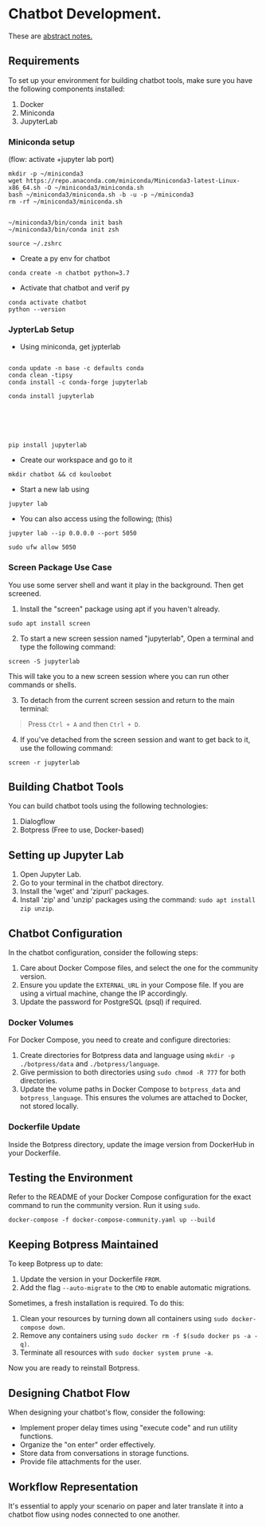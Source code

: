 # Chatbot Development.


These are [abstract notes.](assets/notes/1kouloo-req.txt)

## Requirements

To set up your environment for building chatbot tools, make sure you have the following components installed:

1. Docker
2. Miniconda
3. JupyterLab


### Miniconda setup

(flow: activate +jupyter lab port)

```
mkdir -p ~/miniconda3
wget https://repo.anaconda.com/miniconda/Miniconda3-latest-Linux-x86_64.sh -O ~/miniconda3/miniconda.sh
bash ~/miniconda3/miniconda.sh -b -u -p ~/miniconda3
rm -rf ~/miniconda3/miniconda.sh


~/miniconda3/bin/conda init bash
~/miniconda3/bin/conda init zsh

source ~/.zshrc  
```

- Create a py env for chatbot
```
conda create -n chatbot python=3.7
```

- Activate that chatbot and verif py
```
conda activate chatbot
python --version
```

### JypterLab Setup


- Using miniconda, get jypterlab
```

conda update -n base -c defaults conda
conda clean -tipsy
conda install -c conda-forge jupyterlab

conda install jupyterlab 






pip install jupyterlab
```

- Create our workspace and go to it
```
mkdir chatbot && cd kouloobot
```

- Start a new lab using

```
jupyter lab
```

- You can also access using the following; (this)
```
jupyter lab --ip 0.0.0.0 --port 5050

sudo ufw allow 5050
```


### Screen Package Use Case

You use some server shell and want it play in the background. Then get screened.


1. Install the "screen" package using apt if you haven't already.
```
sudo apt install screen
```


2. To start a new screen session named "jupyterlab", Open a terminal and type the following command:
```
screen -S jupyterlab
```

This will take you to a new screen session where you can run other commands or shells.


3. To detach from the current screen session and return to the main terminal:

> Press `Ctrl + A` and then `Ctrl + D`.

4. If you've detached from the screen session and want to get back to it, use the following command:

```
screen -r jupyterlab
```

## Building Chatbot Tools

You can build chatbot tools using the following technologies:

1. Dialogflow
2. Botpress (Free to use, Docker-based)

## Setting up Jupyter Lab

1. Open Jupyter Lab.
2. Go to your terminal in the chatbot directory.
3. Install the 'wget' and 'zipurl' packages.
4. Install 'zip' and 'unzip' packages using the command: `sudo apt install zip unzip`.

## Chatbot Configuration

In the chatbot configuration, consider the following steps:

1. Care about Docker Compose files, and select the one for the community version.
2. Ensure you update the `EXTERNAL_URL` in your Compose file. If you are using a virtual machine, change the IP accordingly.
3. Update the password for PostgreSQL (psql) if required.

### Docker Volumes

For Docker Compose, you need to create and configure directories:

1. Create directories for Botpress data and language using `mkdir -p ./botpress/data` and `./botpress/language`.
2. Give permission to both directories using `sudo chmod -R 777` for both directories.
3. Update the volume paths in Docker Compose to `botpress_data` and `botpress_language`. This ensures the volumes are attached to Docker, not stored locally.

### Dockerfile Update

Inside the Botpress directory, update the image version from DockerHub in your Dockerfile.

## Testing the Environment

Refer to the README of your Docker Compose configuration for the exact command to run the community version. Run it using `sudo`.

```
docker-compose -f docker-compose-community.yaml up --build
```

## Keeping Botpress Maintained

To keep Botpress up to date:

1. Update the version in your Dockerfile `FROM`.
2. Add the flag `--auto-migrate` to the `CMD` to enable automatic migrations.

Sometimes, a fresh installation is required. To do this:

1. Clean your resources by turning down all containers using `sudo docker-compose down`.
2. Remove any containers using `sudo docker rm -f $(sudo docker ps -a -q)`.
3. Terminate all resources with `sudo docker system prune -a`.

Now you are ready to reinstall Botpress.

## Designing Chatbot Flow

When designing your chatbot's flow, consider the following:

- Implement proper delay times using "execute code" and run utility functions.
- Organize the "on enter" order effectively.
- Store data from conversations in storage functions.
- Provide file attachments for the user.

## Workflow Representation

It's essential to apply your scenario on paper and later translate it into a chatbot flow using nodes connected to one another.
